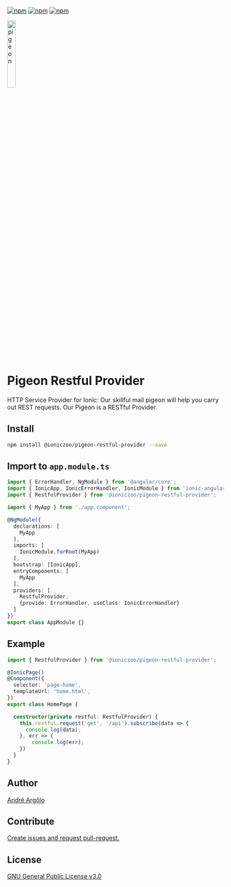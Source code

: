 [![npm](https://img.shields.io/npm/v/@ioniczoo/pigeon-restful-provider.svg)](https://www.npmjs.com/package/@ioniczoo/pigeon-restful-provider)
[![npm](https://img.shields.io/npm/dt/@ioniczoo/pigeon-restful-provider.svg)](https://www.npmjs.com/package/@ioniczoo/pigeon-restful-provider)
[![npm](https://img.shields.io/npm/l/@ioniczoo/pigeon-restful-provider.svg?style=flat-square)](https://www.npmjs.com/package/@ioniczoo/pigeon-restful-provider)

<img src="https://gitlab.com/IonicZoo/pigeon-restful-provider/raw/master/img.png" width="20%" height="auto" alt="pigeon" title="pigeon">

# Pigeon Restful Provider

HTTP Service Provider for Ionic: Our skillful mail pigeon will help you carry out REST requests. Our Pigeon is a RESTful Provider.


## Install

```bash
npm install @ioniczoo/pigeon-restful-provider --save
```

## Import to `app.module.ts`

```ts
import { ErrorHandler, NgModule } from '@angular/core';
import { IonicApp, IonicErrorHandler, IonicModule } from 'ionic-angular';
import { RestfulProvider } from '@ioniczoo/pigeon-restful-provider';

import { MyApp } from './app.component';

@NgModule({
  declarations: [
    MyApp
  ],
  imports: [
    IonicModule.forRoot(MyApp)
  ],
  bootstrap: [IonicApp],
  entryComponents: [
    MyApp
  ],
  providers: [
    RestfulProvider,
    {provide: ErrorHandler, useClass: IonicErrorHandler}
  ]
})
export class AppModule {}
```

## Example

```ts
import { RestfulProvider } from '@ioniczoo/pigeon-restful-provider';

@IonicPage()
@Component({
  selector: 'page-home',
  templateUrl: 'home.html',
})
export class HomePage {

  constructor(private restful: RestfulProvider) {
    this.restful.request('get', '/api').subscribe(data => {
      console.log(data);
    }, err => {
        console.log(err);
    })
  }
}


```

## Author

[André Argôlo](https://argolo.gitlab.io)

## Contribute

[Create issues and request pull-request.](https://gitlab.com/IonicZoo/pigeon-restful-provider/blob/master/CONTRIBUTING.md)

## License

[GNU General Public License v3.0](https://gitlab.com/IonicZoo/pigeon-restful-provider/blob/master/LICENSE)
